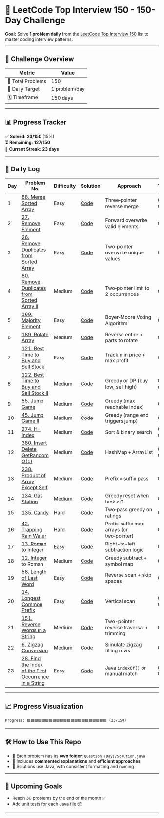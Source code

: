 # 🚀 LeetCode Top Interview 150 - 150-Day Challenge

**Goal:** Solve **1 problem daily** from the [LeetCode Top Interview 150](https://leetcode.com/studyplan/top-interview-150/) list to master coding interview patterns.

---

## 📌 Challenge Overview

| Metric             | Value           |
|--------------------|-----------------|
| 🧠 Total Problems   | 150             |
| 🎯 Daily Target     | 1 problem/day   |
| 🗓️ Timeframe        | 150 days        |

---

## 📊 Progress Tracker

✅ **Solved:** **23/150** (15%)  
⏳ **Remaining:** **127/150**  
📅 **Current Streak:** **23 days**

---

## 📅 Daily Log

| Day | Problem No. | Difficulty | Solution | Approach | Time/Space |
|-----|-------------|------------|----------|----------|------------|
| 1   | [88. Merge Sorted Array](https://leetcode.com/problems/merge-sorted-array/) | Easy | [Code](https://github.com/VarunB453/Interview-150/blob/main/Question%20001/Solution.java) | Three‑pointer reverse merge | O(m+n) / O(1) |
| 2   | [27. Remove Element](https://leetcode.com/problems/remove-element/) | Easy | [Code](https://github.com/VarunB453/Interview-150/blob/main/Question%20002/Solution.java) | Forward overwrite valid elements | O(n) / O(1) |
| 3   | [26. Remove Duplicates from Sorted Array](https://leetcode.com/problems/remove-duplicates-from-sorted-array/) | Easy | [Code](https://github.com/VarunB453/Interview-150/blob/main/Question%20003/Solution.java) | Two‑pointer overwrite unique values | O(n) / O(1) |
| 4   | [80. Remove Duplicates from Sorted Array II](https://leetcode.com/problems/remove-duplicates-from-sorted-array-ii/) | Medium | [Code](https://github.com/VarunB453/Interview-150/blob/main/Question%20004/Solution.java) | Two‑pointer limit to 2 occurrences | O(n) / O(1) |
| 5   | [169. Majority Element](https://leetcode.com/problems/majority-element/) | Easy | [Code](https://github.com/VarunB453/Interview-150/blob/main/Question%20005/Solution.java) | Boyer‑Moore Voting Algorithm | O(n) / O(1) |
| 6   | [189. Rotate Array](https://leetcode.com/problems/rotate-array/) | Medium | [Code](https://github.com/VarunB453/Interview-150/blob/main/Question%20006/Solution.java) | Reverse entire + parts to rotate | O(n) / O(1) |
| 7   | [121. Best Time to Buy and Sell Stock](https://leetcode.com/problems/best-time-to-buy-and-sell-stock/) | Easy | [Code](https://github.com/VarunB453/Interview-150/blob/main/Question%20007/Solution.java) | Track min price + max profit | O(n) / O(1) |
| 8   | [122. Best Time to Buy and Sell Stock II](https://leetcode.com/problems/best-time-to-buy-and-sell-stock-ii/) | Medium | [Code](https://github.com/VarunB453/Interview-150/blob/main/Question%20008/Solution.java) | Greedy or DP (buy low, sell high) | O(n) / O(1) or O(n) |
| 9   | [55. Jump Game](https://leetcode.com/problems/jump-game/) | Medium | [Code](https://github.com/VarunB453/Interview-150/blob/main/Question%20009/Solution.java) | Greedy (max reachable index) | O(n) / O(1) |
| 10  | [45. Jump Game II](https://leetcode.com/problems/jump-game-ii/) | Medium | [Code](https://github.com/VarunB453/Interview-150/blob/main/Question%20010/Solution.java) | Greedy (range end triggers jump) | O(n) / O(1) |
| 11  | [274. H-Index](https://leetcode.com/problems/h-index/) | Medium | [Code](https://github.com/VarunB453/Interview-150/blob/main/Question%20011/Solution.java) | Sort & binary search | O(n log n) / O(1) |
| 12  | [380. Insert Delete GetRandom O(1)](https://leetcode.com/problems/insert-delete-getrandom-o1/) | Medium | [Code](https://github.com/VarunB453/Interview-150/blob/main/Question%20012/Solution.java) | HashMap + ArrayList | O(1) avg / O(n) |
| 13  | [238. Product of Array Except Self](https://leetcode.com/problems/product-of-array-except-self/) | Medium | [Code](https://github.com/VarunB453/Interview-150/blob/main/Question%20013/Solution.java) | Prefix × suffix pass | O(n) / O(1) |
| 14  | [134. Gas Station](https://leetcode.com/problems/gas-station/) | Medium | [Code](https://github.com/VarunB453/Interview-150/blob/main/Question%20014/Solution.java) | Greedy reset when tank < 0 | O(n) / O(1) |
| 15  | [135. Candy](https://leetcode.com/problems/candy/) | Hard | [Code](https://github.com/VarunB453/Interview-150/blob/main/Question%20015/Solution.java) | Two‑pass greedy on ratings | O(n) / O(n) |
| 16  | [42. Trapping Rain Water](https://leetcode.com/problems/trapping-rain-water/) | Hard | [Code](https://github.com/VarunB453/Interview-150/blob/main/Question%20016/Solution.java) | Prefix‑suffix max arrays (or two‑pointer) | O(n) / O(n) |
| 17  | [13. Roman to Integer](https://leetcode.com/problems/roman-to-integer/) | Easy | [Code](https://github.com/VarunB453/Interview-150/blob/main/Question%20017/Solution.java) | Right-to-left subtraction logic | O(n) / O(1) |
| 18  | [12. Integer to Roman](https://leetcode.com/problems/integer-to-roman/) | Medium | [Code](https://github.com/VarunB453/Interview-150/blob/main/Question%20018/Solution.java) | Greedy subtract + symbol map | O(1) / O(1) |
| 19  | [58. Length of Last Word](https://leetcode.com/problems/length-of-last-word/) | Easy | [Code](https://github.com/VarunB453/Interview-150/blob/main/Question%20019/Solution.java) | Reverse scan + skip spaces | O(n) / O(1) |
| 20  | [14. Longest Common Prefix](https://leetcode.com/problems/longest-common-prefix/) | Easy | [Code](https://github.com/VarunB453/Interview-150/blob/main/Question%20020/Solution.java) | Vertical scan | O(m*n) / O(1) |
| 21  | [151. Reverse Words in a String](https://leetcode.com/problems/reverse-words-in-a-string/) | Medium | [Code](https://github.com/VarunB453/Interview-150/blob/main/Question%20021/Solution.java) | Two-pointer reverse traversal + trimming | O(n) / O(n) |
| 22  | [6. Zigzag Conversion](https://leetcode.com/problems/zigzag-conversion/) | Medium | [Code](https://github.com/VarunB453/Interview-150/blob/main/Question%20022/Solution.java) | Simulate zigzag filling rows | O(n) / O(n) |
| 23  | [28. Find the Index of the First Occurrence in a String](https://leetcode.com/problems/find-the-index-of-the-first-occurrence-in-a-string/) | Easy | [Code](https://github.com/VarunB453/Interview-150/blob/main/Question%20023/Solution.java) | Java `indexOf()` or manual match | O(n * m) / O(1) |

---

## 📈 Progress Visualization

```plaintext
Progress: 🟩🟩🟩🟩🟩🟩🟩🟩🟩🟩🟩🟩🟩🟩🟩🟩🟩🟩🟩🟩🟩🟩 (23/150)
```

---

## 🛠 How to Use This Repo

- 📁 Each problem has its **own folder**: `Question {Day}/Solution.java`
- 🧠 Includes **commented explanations** and **efficient approaches**
- 🔄 Solutions use Java, with consistent formatting and naming

---

## 🌟 Upcoming Goals

- Reach 30 problems by the end of the month ✅
- Add unit tests for each Java file 📦

--- 
